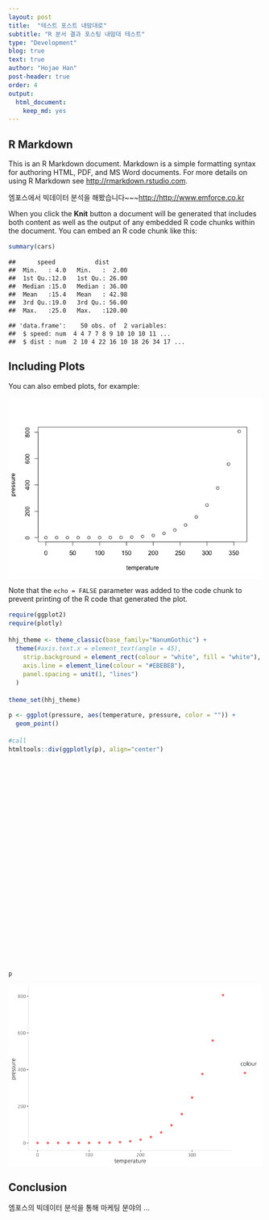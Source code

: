 ```yaml
---
layout: post
title:  "테스트 포스트 내맘대로"
subtitle: "R 분서 결과 포스팅 내맘대 테스트"
type: "Development"
blog: true
text: true
author: "Hojae Han"
post-header: true
order: 4
output: 
  html_document:
    keep_md: yes
---
```




## R Markdown

This is an R Markdown document. Markdown is a simple formatting syntax for authoring HTML, PDF, and MS Word documents. For more details on using R Markdown see <http://rmarkdown.rstudio.com>.

엠포스에서 빅데이터 분석을 해봤습니다~~~<http://http://www.emforce.co.kr>

When you click the **Knit** button a document will be generated that includes both content as well as the output of any embedded R code chunks within the document. You can embed an R code chunk like this:


```r
summary(cars)
```

```
##      speed           dist       
##  Min.   : 4.0   Min.   :  2.00  
##  1st Qu.:12.0   1st Qu.: 26.00  
##  Median :15.0   Median : 36.00  
##  Mean   :15.4   Mean   : 42.98  
##  3rd Qu.:19.0   3rd Qu.: 56.00  
##  Max.   :25.0   Max.   :120.00
```


```
## 'data.frame':	50 obs. of  2 variables:
##  $ speed: num  4 4 7 7 8 9 10 10 10 11 ...
##  $ dist : num  2 10 4 22 16 10 18 26 34 17 ...
```

## Including Plots

You can also embed plots, for example:

<img src="index_files/figure-html/pressure-1.png" style="display: block; margin: auto;" />

Note that the `echo = FALSE` parameter was added to the code chunk to prevent printing of the R code that generated the plot.


```r
require(ggplot2)
require(plotly)

hhj_theme <- theme_classic(base_family="NanumGothic") +
  theme(#axis.text.x = element_text(angle = 45),
    strip.background = element_rect(colour = "white", fill = "white"), 
    axis.line = element_line(colour = "#EBEBEB"), 
    panel.spacing = unit(1, "lines")
  )

theme_set(hhj_theme)
```




```r
p <- ggplot(pressure, aes(temperature, pressure, color = "")) +
  geom_point()

#call
htmltools::div(ggplotly(p), align="center") 
```

<!--html_preserve--><div align="center">
<div id="htmlwidget-e6b61ac6fbec703ddda3" style="width:100%;height:400px;" class="plotly html-widget"></div>
<script type="application/json" data-for="htmlwidget-e6b61ac6fbec703ddda3">{"x":{"data":[{"x":[0,20,40,60,80,100,120,140,160,180,200,220,240,260,280,300,320,340,360],"y":[0.0002,0.0012,0.006,0.03,0.09,0.27,0.75,1.85,4.2,8.8,17.3,32.1,57,96,157,247,376,558,806],"text":["temperature:   0<br />pressure:   0.0002<br />colour: ","temperature:  20<br />pressure:   0.0012<br />colour: ","temperature:  40<br />pressure:   0.0060<br />colour: ","temperature:  60<br />pressure:   0.0300<br />colour: ","temperature:  80<br />pressure:   0.0900<br />colour: ","temperature: 100<br />pressure:   0.2700<br />colour: ","temperature: 120<br />pressure:   0.7500<br />colour: ","temperature: 140<br />pressure:   1.8500<br />colour: ","temperature: 160<br />pressure:   4.2000<br />colour: ","temperature: 180<br />pressure:   8.8000<br />colour: ","temperature: 200<br />pressure:  17.3000<br />colour: ","temperature: 220<br />pressure:  32.1000<br />colour: ","temperature: 240<br />pressure:  57.0000<br />colour: ","temperature: 260<br />pressure:  96.0000<br />colour: ","temperature: 280<br />pressure: 157.0000<br />colour: ","temperature: 300<br />pressure: 247.0000<br />colour: ","temperature: 320<br />pressure: 376.0000<br />colour: ","temperature: 340<br />pressure: 558.0000<br />colour: ","temperature: 360<br />pressure: 806.0000<br />colour: "],"type":"scatter","mode":"markers","marker":{"autocolorscale":false,"color":"rgba(248,118,109,1)","opacity":1,"size":5.66929133858268,"symbol":"circle","line":{"width":1.88976377952756,"color":"rgba(248,118,109,1)"}},"hoveron":"points","legendgroup":"","showlegend":true,"xaxis":"x","yaxis":"y","hoverinfo":"text","frame":null}],"layout":{"margin":{"t":26.2283105022831,"r":7.30593607305936,"b":40.1826484018265,"l":43.1050228310502},"plot_bgcolor":"rgba(255,255,255,1)","paper_bgcolor":"rgba(255,255,255,1)","font":{"color":"rgba(0,0,0,1)","family":"NanumGothic","size":14.6118721461187},"xaxis":{"domain":[0,1],"automargin":true,"type":"linear","autorange":false,"range":[-18,378],"tickmode":"array","ticktext":["0","100","200","300"],"tickvals":[0,100,200,300],"categoryorder":"array","categoryarray":["0","100","200","300"],"nticks":null,"ticks":"outside","tickcolor":"rgba(51,51,51,1)","ticklen":3.65296803652968,"tickwidth":0.66417600664176,"showticklabels":true,"tickfont":{"color":"rgba(77,77,77,1)","family":"NanumGothic","size":11.689497716895},"tickangle":-0,"showline":true,"linecolor":"rgba(235,235,235,1)","linewidth":0.66417600664176,"showgrid":false,"gridcolor":null,"gridwidth":0,"zeroline":false,"anchor":"y","title":"temperature","titlefont":{"color":"rgba(0,0,0,1)","family":"NanumGothic","size":14.6118721461187},"hoverformat":".2f"},"yaxis":{"domain":[0,1],"automargin":true,"type":"linear","autorange":false,"range":[-40.29979,846.29999],"tickmode":"array","ticktext":["0","200","400","600","800"],"tickvals":[0,200,400,600,800],"categoryorder":"array","categoryarray":["0","200","400","600","800"],"nticks":null,"ticks":"outside","tickcolor":"rgba(51,51,51,1)","ticklen":3.65296803652968,"tickwidth":0.66417600664176,"showticklabels":true,"tickfont":{"color":"rgba(77,77,77,1)","family":"NanumGothic","size":11.689497716895},"tickangle":-0,"showline":true,"linecolor":"rgba(235,235,235,1)","linewidth":0.66417600664176,"showgrid":false,"gridcolor":null,"gridwidth":0,"zeroline":false,"anchor":"x","title":"pressure","titlefont":{"color":"rgba(0,0,0,1)","family":"NanumGothic","size":14.6118721461187},"hoverformat":".2f"},"shapes":[{"type":"rect","fillcolor":null,"line":{"color":null,"width":0,"linetype":[]},"yref":"paper","xref":"paper","x0":0,"x1":1,"y0":0,"y1":1}],"showlegend":true,"legend":{"bgcolor":"rgba(255,255,255,1)","bordercolor":"transparent","borderwidth":1.88976377952756,"font":{"color":"rgba(0,0,0,1)","family":"NanumGothic","size":11.689497716895},"y":0.913385826771654},"annotations":[{"text":"colour","x":1.02,"y":1,"showarrow":false,"ax":0,"ay":0,"font":{"color":"rgba(0,0,0,1)","family":"NanumGothic","size":14.6118721461187},"xref":"paper","yref":"paper","textangle":-0,"xanchor":"left","yanchor":"bottom","legendTitle":true}],"hovermode":"closest","barmode":"relative"},"config":{"doubleClick":"reset","modeBarButtonsToAdd":[{"name":"Collaborate","icon":{"width":1000,"ascent":500,"descent":-50,"path":"M487 375c7-10 9-23 5-36l-79-259c-3-12-11-23-22-31-11-8-22-12-35-12l-263 0c-15 0-29 5-43 15-13 10-23 23-28 37-5 13-5 25-1 37 0 0 0 3 1 7 1 5 1 8 1 11 0 2 0 4-1 6 0 3-1 5-1 6 1 2 2 4 3 6 1 2 2 4 4 6 2 3 4 5 5 7 5 7 9 16 13 26 4 10 7 19 9 26 0 2 0 5 0 9-1 4-1 6 0 8 0 2 2 5 4 8 3 3 5 5 5 7 4 6 8 15 12 26 4 11 7 19 7 26 1 1 0 4 0 9-1 4-1 7 0 8 1 2 3 5 6 8 4 4 6 6 6 7 4 5 8 13 13 24 4 11 7 20 7 28 1 1 0 4 0 7-1 3-1 6-1 7 0 2 1 4 3 6 1 1 3 4 5 6 2 3 3 5 5 6 1 2 3 5 4 9 2 3 3 7 5 10 1 3 2 6 4 10 2 4 4 7 6 9 2 3 4 5 7 7 3 2 7 3 11 3 3 0 8 0 13-1l0-1c7 2 12 2 14 2l218 0c14 0 25-5 32-16 8-10 10-23 6-37l-79-259c-7-22-13-37-20-43-7-7-19-10-37-10l-248 0c-5 0-9-2-11-5-2-3-2-7 0-12 4-13 18-20 41-20l264 0c5 0 10 2 16 5 5 3 8 6 10 11l85 282c2 5 2 10 2 17 7-3 13-7 17-13z m-304 0c-1-3-1-5 0-7 1-1 3-2 6-2l174 0c2 0 4 1 7 2 2 2 4 4 5 7l6 18c0 3 0 5-1 7-1 1-3 2-6 2l-173 0c-3 0-5-1-8-2-2-2-4-4-4-7z m-24-73c-1-3-1-5 0-7 2-2 3-2 6-2l174 0c2 0 5 0 7 2 3 2 4 4 5 7l6 18c1 2 0 5-1 6-1 2-3 3-5 3l-174 0c-3 0-5-1-7-3-3-1-4-4-5-6z"},"click":"function(gd) { \n        // is this being viewed in RStudio?\n        if (location.search == '?viewer_pane=1') {\n          alert('To learn about plotly for collaboration, visit:\\n https://cpsievert.github.io/plotly_book/plot-ly-for-collaboration.html');\n        } else {\n          window.open('https://cpsievert.github.io/plotly_book/plot-ly-for-collaboration.html', '_blank');\n        }\n      }"}],"cloud":false},"source":"A","attrs":{"fb4257c9b":{"x":{},"y":{},"colour":{},"type":"scatter"}},"cur_data":"fb4257c9b","visdat":{"fb4257c9b":["function (y) ","x"]},"highlight":{"on":"plotly_click","persistent":false,"dynamic":false,"selectize":false,"opacityDim":0.2,"selected":{"opacity":1},"debounce":0},"base_url":"https://plot.ly"},"evals":["config.modeBarButtonsToAdd.0.click"],"jsHooks":[]}</script>
</div><!--/html_preserve-->



```r
p
```

<img src="index_files/figure-html/unnamed-chunk-4-1.png" style="display: block; margin: auto;" />

## Conclusion

엠포스의 빅데이터 분석을 통해 마케팅 분야의 ...

